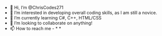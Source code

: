 - 👋 Hi, I’m @ChrisCodes271
- 👀 I’m interested in developing overall coding skills, as I am still a novice.
- 🌱 I’m currently learning C#, C++, HTML/CSS
- 💞️ I’m looking to collaborate on anything!
- 📫 How to reach me - * * 

<!---
ChrisCodes271/ChrisCodes271 is a ✨ special ✨ repository because its `README.md` (this file) appears on your GitHub profile.
You can click the Preview link to take a look at your changes.
--->
